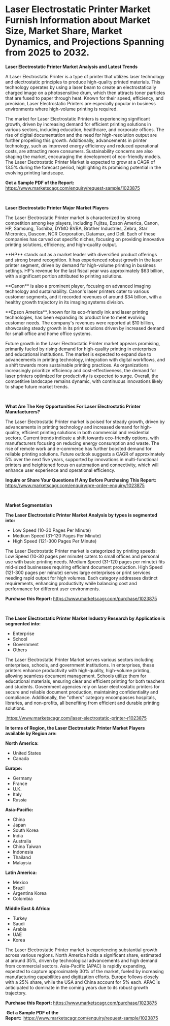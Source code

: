<p><h1>Laser Electrostatic Printer Market Furnish Information about Market Size, Market Share, Market Dynamics, and Projections Spanning from 2025 to 2032.</h1></p><p><strong>Laser Electrostatic Printer Market Analysis and Latest Trends</strong></p>
<p><p>A Laser Electrostatic Printer is a type of printer that utilizes laser technology and electrostatic principles to produce high-quality printed materials. This technology operates by using a laser beam to create an electrostatically charged image on a photosensitive drum, which then attracts toner particles that are fused to paper through heat. Known for their speed, efficiency, and precision, Laser Electrostatic Printers are especially popular in business environments where high-volume printing is required.</p><p>The market for Laser Electrostatic Printers is experiencing significant growth, driven by increasing demand for efficient printing solutions in various sectors, including education, healthcare, and corporate offices. The rise of digital documentation and the need for high-resolution output are further propelling this growth. Additionally, advancements in printer technology, such as improved energy efficiency and reduced operational costs, are attracting more consumers. Sustainability concerns are also shaping the market, encouraging the development of eco-friendly models. The Laser Electrostatic Printer Market is expected to grow at a CAGR of 13.5% during the forecast period, highlighting its promising potential in the evolving printing landscape.</p></p>
<p><strong>Get a Sample PDF of the Report:&nbsp;</strong> <a href="https://www.marketscagr.com/enquiry/request-sample/1023875?utm_campaign=3170&utm_medium=2&utm_source=Github&utm_content=ia&utm_term=18042025&utm_id=laser-electrostatic-printer">https://www.marketscagr.com/enquiry/request-sample/1023875</a></p>
<p>&nbsp;</p>
<p><strong>Laser Electrostatic Printer Major Market Players</strong></p>
<p><p>The Laser Electrostatic Printer market is characterized by strong competition among key players, including Fujitsu, Epson America, Canon, HP, Samsung, Toshiba, DYMO BVBA, Brother Industries, Zebra, Star Micronics, Dascom, NCR Corporation, Datamax, and Dell. Each of these companies has carved out specific niches, focusing on providing innovative printing solutions, efficiency, and high-quality output.</p><p>**HP** stands out as a market leader with diversified product offerings and strong brand recognition. It has experienced robust growth in the laser printer segment, driven by demand for high-volume printing in business settings. HP's revenue for the last fiscal year was approximately $63 billion, with a significant portion attributed to printing solutions.</p><p>**Canon** is also a prominent player, focusing on advanced imaging technology and sustainability. Canon's laser printers cater to various customer segments, and it recorded revenues of around $34 billion, with a healthy growth trajectory in its imaging systems division.</p><p>**Epson America**, known for its eco-friendly ink and laser printing technologies, has been expanding its product line to meet evolving customer needs. The company's revenues were reported at $10 billion, showcasing steady growth in its print solutions driven by increased demand for small office and home office systems.</p><p>Future growth in the Laser Electrostatic Printer market appears promising, primarily fueled by rising demand for high-quality printing in enterprises and educational institutions. The market is expected to expand due to advancements in printing technology, integration with digital workflows, and a shift towards more sustainable printing practices. As organizations increasingly prioritize efficiency and cost-effectiveness, the demand for laser printers optimized for productivity is expected to surge. Overall, the competitive landscape remains dynamic, with continuous innovations likely to shape future market trends.</p></p>
<p>&nbsp;</p>
<p><strong>What Are The Key Opportunities For Laser Electrostatic Printer Manufacturers?</strong></p>
<p><p>The Laser Electrostatic Printer market is poised for steady growth, driven by advancements in printing technology and increased demand for high-quality, efficient printing solutions in both commercial and residential sectors. Current trends indicate a shift towards eco-friendly options, with manufacturers focusing on reducing energy consumption and waste. The rise of remote work and e-commerce has further boosted demand for reliable printing solutions. Future outlook suggests a CAGR of approximately 5% over the next five years, supported by innovations in multi-functional printers and heightened focus on automation and connectivity, which will enhance user experience and operational efficiency.</p></p>
<p><strong>Inquire or Share Your Questions If Any Before Purchasing This Report:</strong> <a href="https://www.marketscagr.com/enquiry/pre-order-enquiry/1023875?utm_campaign=3170&utm_medium=2&utm_source=Github&utm_content=ia&utm_term=18042025&utm_id=laser-electrostatic-printer">https://www.marketscagr.com/enquiry/pre-order-enquiry/1023875</a></p>
<p>&nbsp;</p>
<p><strong>Market Segmentation</strong></p>
<p><strong>The Laser Electrostatic Printer Market Analysis by types is segmented into:</strong></p>
<p><ul><li>Low Speed (10-30 Pages Per Minute)</li><li>Medium Speed (31-120 Pages Per Minute)</li><li>High Speed (121-300 Pages Per Minute)</li></ul></p>
<p><p>The Laser Electrostatic Printer market is categorized by printing speeds: Low Speed (10-30 pages per minute) caters to small offices and personal use with basic printing needs. Medium Speed (31-120 pages per minute) fits mid-sized businesses requiring efficient document production. High Speed (121-300 pages per minute) serves large enterprises or print services needing rapid output for high volumes. Each category addresses distinct requirements, enhancing productivity while balancing cost and performance for different user environments.</p></p>
<p><strong>Purchase this Report:&nbsp;</strong><a href="https://www.marketscagr.com/purchase/1023875?utm_campaign=3170&utm_medium=2&utm_source=Github&utm_content=ia&utm_term=18042025&utm_id=laser-electrostatic-printer">https://www.marketscagr.com/purchase/1023875</a></p>
<p>&nbsp;</p>
<p><strong>The Laser Electrostatic Printer Market Industry Research by Application is segmented into:</strong></p>
<p><ul><li>Enterprise</li><li>School</li><li>Government</li><li>Others</li></ul></p>
<p><p>The Laser Electrostatic Printer Market serves various sectors including enterprises, schools, and government institutions. In enterprises, these printers enhance productivity with high-quality, high-volume printing, allowing seamless document management. Schools utilize them for educational materials, ensuring clear and efficient printing for both teachers and students. Government agencies rely on laser electrostatic printers for secure and reliable document production, maintaining confidentiality and compliance. Additionally, the "others" category encompasses hospitals, libraries, and non-profits, all benefiting from efficient and durable printing solutions.</p></p>
<p><a href="https://www.marketscagr.com/laser-electrostatic-printer-r1023875?utm_campaign=3170&utm_medium=2&utm_source=Github&utm_content=ia&utm_term=18042025&utm_id=laser-electrostatic-printer">&nbsp;https://www.marketscagr.com/laser-electrostatic-printer-r1023875</a></p>
<p><strong>In terms of Region, the Laser Electrostatic Printer Market Players available by Region are:</strong></p>
<p>
    <p> <strong> North America: </strong>
        <ul>
            <li>United States</li>
            <li>Canada</li>
        </ul>
        </p> 
    <p> <strong> Europe: </strong>
        <ul>
            <li>Germany</li>
            <li>France</li>
            <li>U.K.</li>
            <li>Italy</li>
            <li>Russia</li>
        </ul>
        </p> 
    <p> <strong> Asia-Pacific: </strong>
        <ul>
            <li>China</li>
            <li>Japan</li>
            <li>South Korea</li>
            <li>India</li>
            <li>Australia</li>
            <li>China Taiwan</li>
            <li>Indonesia</li>
            <li>Thailand</li>
            <li>Malaysia</li>
        </ul>
        </p> 
    <p> <strong> Latin America: </strong>
        <ul>
            <li>Mexico</li>
            <li>Brazil</li>
            <li>Argentina Korea</li>
            <li>Colombia</li>
        </ul>
        </p> 
    <p> <strong> Middle East & Africa: </strong>
        <ul>
            <li>Turkey</li>
            <li>Saudi</li>
            <li>Arabia</li>
            <li>UAE</li>
            <li>Korea</li>
        </ul>
    </p>
    </p>
<p><p>The Laser Electrostatic Printer market is experiencing substantial growth across various regions. North America holds a significant share, estimated at around 35%, driven by technological advancements and high demand from commercial sectors. Asia-Pacific (APAC) is rapidly expanding, expected to capture approximately 30% of the market, fueled by increasing manufacturing capabilities and digitization efforts. Europe follows closely with a 25% share, while the USA and China account for 5% each. APAC is anticipated to dominate in the coming years due to its robust growth trajectory.</p></p>
<p><strong>Purchase this Report: </strong><a href="https://www.marketscagr.com/purchase/1023875?utm_campaign=3170&utm_medium=2&utm_source=Github&utm_content=ia&utm_term=18042025&utm_id=laser-electrostatic-printer">https://www.marketscagr.com/purchase/1023875</a></p>
<p>&nbsp;<strong>Get a Sample PDF of the Report:&nbsp;&nbsp;</strong><a href="https://www.marketscagr.com/enquiry/request-sample/1023875?utm_campaign=3170&utm_medium=2&utm_source=Github&utm_content=ia&utm_term=18042025&utm_id=laser-electrostatic-printer">https://www.marketscagr.com/enquiry/request-sample/1023875</a></p>
<p><strong></strong></p>
<p><p></p><p></p><p></p></p>